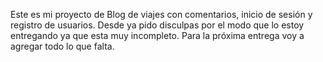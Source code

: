 Este es mi proyecto de Blog de viajes con comentarios, inicio de sesión y registro de usuarios.
Desde ya pido disculpas por el modo que lo estoy entregando ya que esta muy incompleto.
Para la próxima entrega voy a agregar todo lo que falta.
